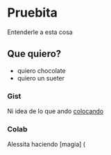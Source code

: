 # Pruebita
Entenderle a esta cosa


## Que quiero?
* quiero chocolate
* quiero un sueter 

### Gist

Ni idea de lo que ando [colocando](https://gist.github.com/cannataale/22aafff16ee771f15bded0db815361c5) 


### Colab

Alessita haciendo [magia] (

